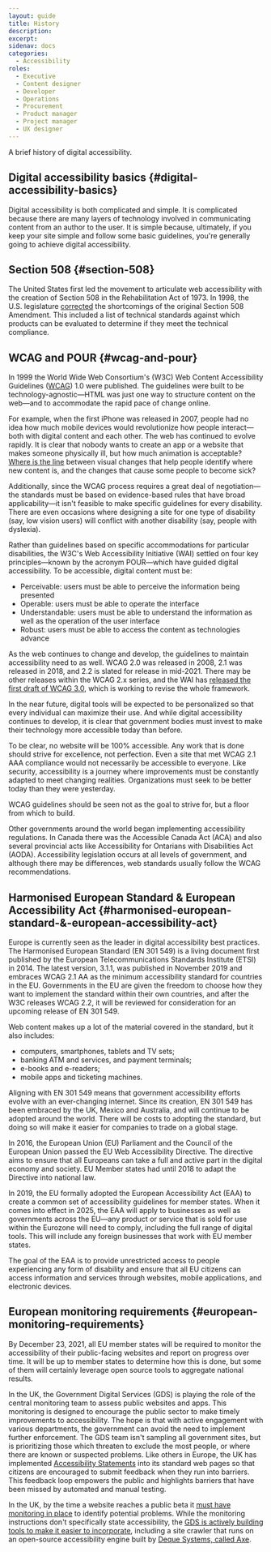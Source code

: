 ```yaml
---
layout: guide
title: History
description: 
excerpt: 
sidenav: docs
categories:
  - Accessibility
roles:
  - Executive
  - Content designer
  - Developer
  - Operations
  - Procurement
  - Product manager
  - Project manager
  - UX designer
---
```

 
A brief history of digital accessibility.


## Digital accessibility basics {#digital-accessibility-basics}

Digital accessibility is both complicated and simple. It is complicated because there are many layers of technology involved in communicating content from an author to the user. It is simple because, ultimately, if you keep your site simple and follow some basic guidelines, you're generally going to achieve digital accessibility.


## Section 508 {#section-508}

The United States first led the movement to articulate web accessibility with the creation of Section 508 in the Rehabilitation Act of 1973. In 1998, the U.S. legislature [corrected](https://en.wikipedia.org/wiki/Section_508_Amendment_to_the_Rehabilitation_Act_of_1973) the shortcomings of the original Section 508 Amendment. This included a list of technical standards against which products can be evaluated to determine if they meet the technical compliance.


## WCAG and POUR {#wcag-and-pour}

In 1999 the World Wide Web Consortium's (W3C) Web Content Accessibility Guidelines ([WCAG](https://www.w3.org/TR/UNDERSTANDING-WCAG20/intro.html)) 1.0 were published. The guidelines were built to be technology-agnostic—HTML was just one way to structure content on the web—and to accommodate the rapid pace of change online.

For example, when the first iPhone was released in 2007, people had no idea how much mobile devices would revolutionize how people interact—both with digital content and each other. The web has continued to evolve rapidly. It is clear that nobody wants to create an app or a website that makes someone physically ill, but how much animation is acceptable? [Where is the line](https://github.com/w3c/wcag/issues/1072) between visual changes that help people identify where new content is, and the changes that cause some people to become sick?

Additionally, since the WCAG process requires a great deal of negotiation—the standards must be based on evidence-based rules that have broad applicability—it isn't feasible to make specific guidelines for every disability. There are even occasions where designing a site for one type of disability (say, low vision users) will conflict with another disability (say, people with dyslexia).

Rather than guidelines based on specific accommodations for particular disabilities, the W3C's Web Accessibility Initiative (WAI) settled on four key principles—known by the acronym POUR—which have guided digital accessibility. To be accessible, digital content must be:



*   Perceivable: users must be able to perceive the information being presented
*   Operable: users must be able to operate the interface
*   Understandable: users must be able to understand the information as well as the operation of the user interface
*   Robust: users must be able to access the content as technologies advance

As the web continues to change and develop, the guidelines to maintain accessibility need to as well. WCAG 2.0 was released in 2008, 2.1 was released in 2018, and 2.2 is slated for release in mid-2021. There may be other releases within the WCAG 2.x series, and the WAI has [released the first draft of WCAG 3.0](https://w3c.github.io/silver/guidelines/), which is working to revise the whole framework.

In the near future, digital tools will be expected to be personalized so that every individual can maximize their use. And while digital accessibility continues to develop, it is clear that government bodies must invest to make their technology more accessible today than before.

To be clear, no website will be 100% accessible. Any work that is done should strive for excellence, not perfection. Even a site that met WCAG 2.1 AAA compliance would not necessarily be accessible to everyone. Like security, accessibility is a journey where improvements must be constantly adapted to meet changing realities. Organizations must seek to be better today than they were yesterday.

WCAG guidelines should be seen not as the goal to strive for, but a floor from which to build.

Other governments around the world began implementing accessibility regulations. In Canada there was the Accessible Canada Act (ACA) and also several provincial acts like Accessibility for Ontarians with Disabilities Act (AODA). Accessibility legislation occurs at all levels of government, and although there may be differences, web standards usually follow the WCAG recommendations.


## Harmonised European Standard & European Accessibility Act {#harmonised-european-standard-&-european-accessibility-act}

Europe is currently seen as the leader in digital accessibility best practices. The Harmonised European Standard (EN 301 549) is a living document first published by the European Telecommunications Standards Institute (ETSI) in 2014. The latest version, 3.1.1, was published in November 2019 and embraces WCAG 2.1 AA as the minimum accessibility standard for countries in the EU. Governments in the EU are given the freedom to choose how they want to implement the standard within their own countries, and after the W3C releases WCAG 2.2, it will be reviewed for consideration for an upcoming release of EN 301 549.

Web content makes up a lot of the material covered in the standard, but it also includes:



*   computers, smartphones, tablets and TV sets;
*   banking ATM and services, and payment terminals;
*   e-books and e-readers;
*   mobile apps and ticketing machines.

Aligning with EN 301 549 means that government accessibility efforts evolve with an ever-changing internet. Since its creation, EN 301 549 has been embraced by the UK, Mexico and Australia, and will continue to be adopted around the world. There will be costs to adopting the standard, but doing so will make it easier for companies to trade on a global stage.

In 2016, the European Union (EU) Parliament and the Council of the European Union passed the EU Web Accessibility Directive. The directive aims to ensure that all Europeans can take a full and active part in the digital economy and society. EU Member states had until 2018 to adapt the Directive into national law.

In 2019, the EU formally adopted the European Accessibility Act (EAA) to create a common set of accessibility guidelines for member states. When it comes into effect in 2025, the EAA will apply to businesses as well as governments across the EU—any product or service that is sold for use within the Eurozone will need to comply, including the full range of digital tools. This will include any foreign businesses that work with EU member states.

The goal of the EAA is to provide unrestricted access to people experiencing any form of disability and ensure that all EU citizens can access information and services through websites, mobile applications, and electronic devices.


## European monitoring requirements {#european-monitoring-requirements}

By December 23, 2021, all EU member states will be required to monitor the accessibility of their public-facing websites and report on progress over time. It will be up to member states to determine how this is done, but some of them will certainly leverage open source tools to aggregate national results.

In the UK, the Government Digital Services (GDS) is playing the role of the central monitoring team to assess public websites and apps. This monitoring is designed to encourage the public sector to make timely improvements to accessibility. The hope is that with active engagement with various departments, the government can avoid the need to implement further enforcement. The GDS team isn't sampling all government sites, but is prioritizing those which threaten to exclude the most people, or where there are known or suspected problems. Like others in Europe, the UK has implemented [Accessibility Statements](https://www.gov.uk/government/publications/sample-accessibility-statement) into its standard web pages so that citizens are encouraged to submit feedback when they run into barriers. This feedback loop empowers the public and highlights barriers that have been missed by automated and manual testing.

In the UK, by the time a website reaches a public beta it [must have monitoring in place](https://www.gov.uk/service-manual/technology/monitoring-the-status-of-your-service) to identify potential problems. While the monitoring instructions don't specifically state accessibility, the [GDS is actively building tools to make it easier to incorporate](https://github.com/alphagov/accessibility-monitoring), including a site crawler that runs on an open-source accessibility engine built by [Deque Systems, called Axe](https://www.deque.com/axe/).
